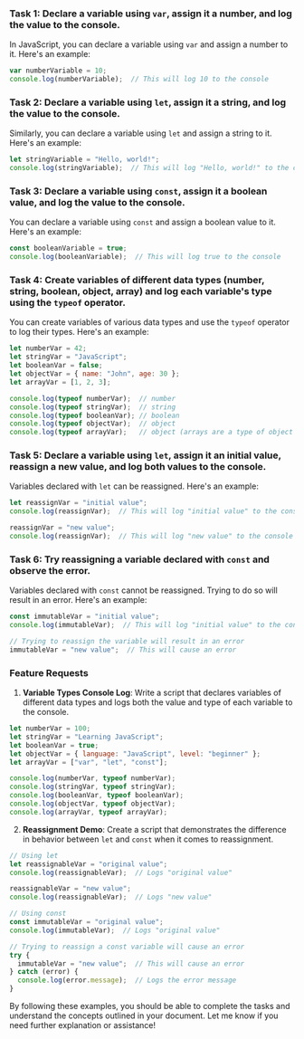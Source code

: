 

### Task 1: Declare a variable using `var`, assign it a number, and log the value to the console.
In JavaScript, you can declare a variable using `var` and assign a number to it. Here's an example:

```javascript
var numberVariable = 10;
console.log(numberVariable);  // This will log 10 to the console
```

### Task 2: Declare a variable using `let`, assign it a string, and log the value to the console.
Similarly, you can declare a variable using `let` and assign a string to it. Here's an example:

```javascript
let stringVariable = "Hello, world!";
console.log(stringVariable);  // This will log "Hello, world!" to the console
```

### Task 3: Declare a variable using `const`, assign it a boolean value, and log the value to the console.
You can declare a variable using `const` and assign a boolean value to it. Here's an example:

```javascript
const booleanVariable = true;
console.log(booleanVariable);  // This will log true to the console
```

### Task 4: Create variables of different data types (number, string, boolean, object, array) and log each variable's type using the `typeof` operator.
You can create variables of various data types and use the `typeof` operator to log their types. Here's an example:

```javascript
let numberVar = 42;
let stringVar = "JavaScript";
let booleanVar = false;
let objectVar = { name: "John", age: 30 };
let arrayVar = [1, 2, 3];

console.log(typeof numberVar);  // number
console.log(typeof stringVar);  // string
console.log(typeof booleanVar); // boolean
console.log(typeof objectVar);  // object
console.log(typeof arrayVar);   // object (arrays are a type of object in JavaScript)
```

### Task 5: Declare a variable using `let`, assign it an initial value, reassign a new value, and log both values to the console.
Variables declared with `let` can be reassigned. Here's an example:

```javascript
let reassignVar = "initial value";
console.log(reassignVar);  // This will log "initial value" to the console

reassignVar = "new value";
console.log(reassignVar);  // This will log "new value" to the console
```

### Task 6: Try reassigning a variable declared with `const` and observe the error.
Variables declared with `const` cannot be reassigned. Trying to do so will result in an error. Here's an example:

```javascript
const immutableVar = "initial value";
console.log(immutableVar);  // This will log "initial value" to the console

// Trying to reassign the variable will result in an error
immutableVar = "new value";  // This will cause an error
```

### Feature Requests

1. **Variable Types Console Log**: Write a script that declares variables of different data types and logs both the value and type of each variable to the console.
```javascript
let numberVar = 100;
let stringVar = "Learning JavaScript";
let booleanVar = true;
let objectVar = { language: "JavaScript", level: "beginner" };
let arrayVar = ["var", "let", "const"];

console.log(numberVar, typeof numberVar);
console.log(stringVar, typeof stringVar);
console.log(booleanVar, typeof booleanVar);
console.log(objectVar, typeof objectVar);
console.log(arrayVar, typeof arrayVar);
```

2. **Reassignment Demo**: Create a script that demonstrates the difference in behavior between `let` and `const` when it comes to reassignment.
```javascript
// Using let
let reassignableVar = "original value";
console.log(reassignableVar);  // Logs "original value"

reassignableVar = "new value";
console.log(reassignableVar);  // Logs "new value"

// Using const
const immutableVar = "original value";
console.log(immutableVar);  // Logs "original value"

// Trying to reassign a const variable will cause an error
try {
  immutableVar = "new value";  // This will cause an error
} catch (error) {
  console.log(error.message);  // Logs the error message
}
```

By following these examples, you should be able to complete the tasks and understand the concepts outlined in your document. Let me know if you need further explanation or assistance!
